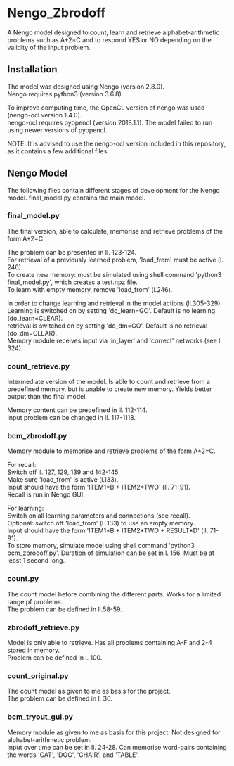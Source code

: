 # Nengo_Zbrodoff
A Nengo model designed to count, learn and retrieve alphabet-arithmetic problems such as A+2=C and to respond YES or NO depending on the validity of the input problem.

## Installation
The model was designed using Nengo (version 2.8.0).\
Nengo requires python3 (version 3.6.8).

To improve computing time, the OpenCL version of nengo was used (nengo-ocl version 1.4.0).\
nengo-ocl requires pyopencl (version 2018.1.1). The model failed to run using newer versions of pyopencl.

NOTE: It is advised to use the nengo-ocl version included in this repository, as it contains a few additional files.

## Nengo Model
The following files contain different stages of development for the Nengo model. final_model.py contains the main model.
### final_model.py
The final version, able to calculate, memorise and retrieve problems of the form A+2=C

The problem can be presented in ll. 123-124.\
For retrieval of a previously learned problem, 'load_from' must be active (l. 246).\
To create new memory: must be simulated using shell command 'python3 final_model.py', which creates a test.npz file.\
  To learn with empty memory, remove 'load_from' (l.246).

In order to change learning and retrieval in the model actions (ll.305-329):\
  Learning is switched on by setting 'do_learn=GO'. Default is no learning (do_learn=CLEAR).\
  retrieval is switched on by setting 'do_dm=GO'. Default is no retrieval (do_dm=CLEAR).\
  Memory module receives input via 'in_layer' and 'correct' networks (see l. 324).
### count_retrieve.py
Intermediate version of the model. Is able to count and retrieve from a predefined memory, but is unable to create new memory. Yields better output than the final model.

Memory content can be predefined in ll. 112-114.\
Input problem can be changed in ll. 117-1118.
### bcm_zbrodoff.py
Memory module to memorise and retrieve problems of the form A+2=C.

For recall:\
Switch off ll. 127, 129, 139 and 142-145.\
Make sure 'load_from' is active (l.133).\
Input should have the form 'ITEM1\*B + ITEM2\*TWO' (ll. 71-91).\
Recall is run in Nengo GUI.
 
For learning:\
Switch on all learning parameters and connections (see recall).\
Optional: switch off 'load_from' (l. 133) to use an empty memory.\
Input should have the form 'ITEM1\*B + ITEM2\*TWO + RESULT*D' (ll. 71-91).\
To store memory, simulate model using shell command 'python3 bcm_zbrodoff.py'. Duration of simulation can be set in l. 156. Must be at least 1 second long. 
### count.py
The count model before combining the different parts. Works for a limited range pf problems.\
The problem can be defined in ll.58-59.
### zbrodoff_retrieve.py
Model is only able to retrieve. Has all problems containing A-F and 2-4 stored in memory.\
Problem can be defined in l. 100.
### count_original.py
The count model as given to me as basis for the project.\
The problem can be defined in l. 36.
### bcm_tryout_gui.py
Memory module as given to me as basis for this project. Not designed for alphabet-arithmetic problem.\
Input over time can be set in ll. 24-28. Can memorise word-pairs containing the words 'CAT', 'DOG', 'CHAIR', and 'TABLE'.
